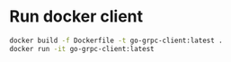 # Run docker client

```bash
docker build -f Dockerfile -t go-grpc-client:latest .
docker run -it go-grpc-client:latest
```
